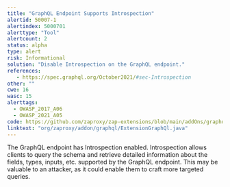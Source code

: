 ```yaml
---
title: "GraphQL Endpoint Supports Introspection"
alertid: 50007-1
alertindex: 5000701
alerttype: "Tool"
alertcount: 2
status: alpha
type: alert
risk: Informational
solution: "Disable Introspection on the GraphQL endpoint."
references:
   - https://spec.graphql.org/October2021/#sec-Introspection
other: ""
cwe: 16
wasc: 15
alerttags: 
  - OWASP_2017_A06
  - OWASP_2021_A05
code: https://github.com/zaproxy/zap-extensions/blob/main/addOns/graphql/src/main/java/org/zaproxy/addon/graphql/ExtensionGraphQl.java
linktext: "org/zaproxy/addon/graphql/ExtensionGraphQl.java"
---
```

The GraphQL endpoint has Introspection enabled. Introspection allows clients to query the schema and retrieve detailed information about the fields, types, inputs, etc. supported by the GraphQL endpoint. This may be valuable to an attacker, as it could enable them to craft more targeted queries.
